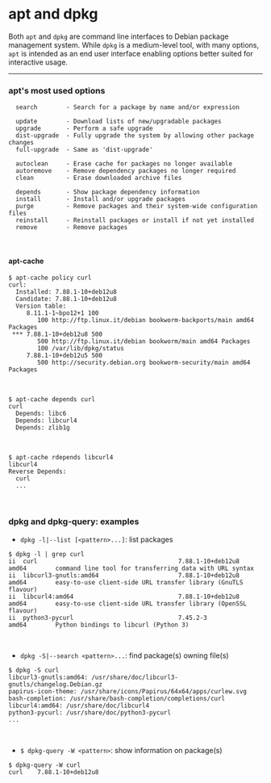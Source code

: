 # apt and dpkg
Both `apt` and `dpkg` are command line interfaces to Debian package management system. While `dpkg` is a medium-level tool, with many options, `apt` is intended as an end user interface enabling options better suited for interactive usage. 

----

### apt's most used options
```
  search        - Search for a package by name and/or expression

  update        - Download lists of new/upgradable packages
  upgrade       - Perform a safe upgrade
  dist-upgrade  - Fully upgrade the system by allowing other package changes
  full-upgrade  - Same as 'dist-upgrade'

  autoclean     - Erase cache for packages no longer available
  autoremove    - Remove dependency packages no longer required
  clean         - Erase downloaded archive files

  depends       - Show package dependency information
  install       - Install and/or upgrade packages
  purge         - Remove packages and their system-wide configuration files
  reinstall     - Reinstall packages or install if not yet installed
  remove        - Remove packages
```
<br/>

#### apt-cache
```
$ apt-cache policy curl
curl:
  Installed: 7.88.1-10+deb12u8
  Candidate: 7.88.1-10+deb12u8
  Version table:
     8.11.1-1~bpo12+1 100
        100 http://ftp.linux.it/debian bookworm-backports/main amd64 Packages
 *** 7.88.1-10+deb12u8 500
        500 http://ftp.linux.it/debian bookworm/main amd64 Packages
        100 /var/lib/dpkg/status
     7.88.1-10+deb12u5 500
        500 http://security.debian.org bookworm-security/main amd64 Packages
```
<br/>

```
$ apt-cache depends curl
curl
  Depends: libc6
  Depends: libcurl4
  Depends: zlib1g
```
<br/>

```
$ apt-cache rdepends libcurl4
libcurl4
Reverse Depends:
  curl
  ...
```
<br/>

### dpkg and dpkg-query: examples
- `dpkg -l|--list [<pattern>...]`: list packages
```
$ dpkg -l | grep curl
ii  curl                                       7.88.1-10+deb12u8                      amd64        command line tool for transferring data with URL syntax
ii  libcurl3-gnutls:amd64                      7.88.1-10+deb12u8                      amd64        easy-to-use client-side URL transfer library (GnuTLS flavour)
ii  libcurl4:amd64                             7.88.1-10+deb12u8                      amd64        easy-to-use client-side URL transfer library (OpenSSL flavour)
ii  python3-pycurl                             7.45.2-3                               amd64        Python bindings to libcurl (Python 3)
```
<br/>

- `dpkg -S|--search <pattern>...`: find package(s) owning file(s)
```
$ dpkg -S curl
libcurl3-gnutls:amd64: /usr/share/doc/libcurl3-gnutls/changelog.Debian.gz
papirus-icon-theme: /usr/share/icons/Papirus/64x64/apps/curlew.svg
bash-completion: /usr/share/bash-completion/completions/curl
libcurl4:amd64: /usr/share/doc/libcurl4
python3-pycurl: /usr/share/doc/python3-pycurl
...
```
<br/>

- `$ dpkg-query -W <pattern>`: show information on package(s)
```
$ dpkg-query -W curl
curl	7.88.1-10+deb12u8
```
